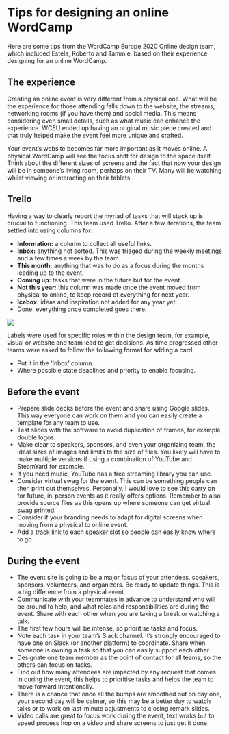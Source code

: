 # Tips for designing an online WordCamp

Here are some tips from the WordCamp Europe 2020 Online design team, which included Estela, Roberto and Tammie, based on their experience designing for an online WordCamp.

## The experience

Creating an online event is very different from a physical one. What will be the experience for those attending falls down to the website, the streams, networking rooms (if you have them) and social media. This means considering even small details, such as what music can enhance the experience. WCEU ended up having an original music piece created and that truly helped make the event feel more unique and crafted.

Your event’s website becomes far more important as it moves online. A physical WordCamp will see the focus shift for design to the space itself. Think about the different sizes of screens and the fact that now your design will be in someone’s living room, perhaps on their TV. Many will be watching whilst viewing or interacting on their tablets.

## Trello

Having a way to clearly report the myriad of tasks that will stack up is crucial to functioning. This team used Trello. After a few iterations, the team settled into using columns for:

*   **Information:** a column to collect all useful links.
*   **Inbox:** anything not sorted. This was triaged during the weekly meetings and a few times a week by the team.
*   **This month:** anything that was to do as a focus during the months leading up to the event.
*   **Coming up:** tasks that were in the future but for the event.
*   **Not this year:** this column was made once the event moved from physical to online, to keep record of everything for next year.
*   **Icebox:** ideas and inspiration not added for any year yet.
*   Done: everything once completed goes there.

![](https://lh5.googleusercontent.com/3INWktXzRjraQBK4tR7xUH10pkGKa42oBnZhAD4J8qOx75GpRXJ-n6qYOXXLUelp186l5_JVYy9EY-62EJdDSr4f1E7aN86DzcmFFAYZ4PNGLDVMkBCVs2R1gGcjSlesJRl-rQSu)

  
Labels were used for specific roles within the design team, for example, visual or website and team lead to get decisions. As time progressed other teams were asked to follow the following format for adding a card:

*   Put it in the ‘Inbox’ column.
*   Where possible state deadlines and priority to enable focusing.

## Before the event

*   Prepare slide decks before the event and share using Google slides. This way everyone can work on them and you can easily create a template for any team to use.
*   Test slides with the software to avoid duplication of frames, for example, double logos.
*   Make clear to speakers, sponsors, and even your organizing team, the ideal sizes of images and limits to the size of files. You likely will have to make multiple versions if using a combination of YouTube and SteamYard for example.
*   If you need music, YouTube has a free streaming library you can use.
*   Consider virtual swag for the event. This can be something people can then print out themselves. Personally, I would love to see this carry on for future, in-person events as it really offers options. Remember to also provide source files as this opens up where someone can get virtual swag printed.
*   Consider if your branding needs to adapt for digital screens when moving from a physical to online event.
*   Add a track link to each speaker slot so people can easily know where to go.

## During the event

*   The event site is going to be a major focus of your attendees, speakers, sponsors, volunteers, and organizers. Be ready to update things. This is a big difference from a physical event.
*   Communicate with your teammates in advance to understand who will be around to help, and what roles and responsibilities are during the event. Share with each other when you are taking a break or watching a talk.
*   The first few hours will be intense, so prioritise tasks and focus.
*   Note each task in your team’s Slack channel. It’s strongly encouraged to have one on Slack (or another platform) to coordinate. Share when someone is owning a task so that you can easily support each other.
*   Designate one team member as the point of contact for all teams, so the others can focus on tasks.
*   Find out how many attendees are impacted by any request that comes in during the event, this helps to prioritise tasks and helps the team to move forward intentionally.
*   There is a chance that once all the bumps are smoothed out on day one, your second day will be calmer, so this may be a better day to watch talks or to work on last-minute adjustments to closing remark slides.
*   Video calls are great to focus work during the event, text works but to speed process hop on a video and share screens to just get it done.

<!--
*   [To-do](# "To-do")
-->
